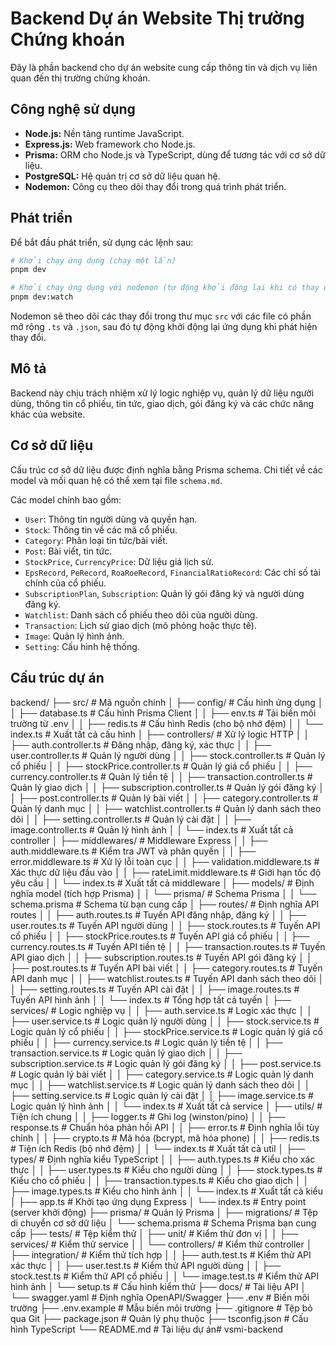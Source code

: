 # Backend Dự án Website Thị trường Chứng khoán

Đây là phần backend cho dự án website cung cấp thông tin và dịch vụ liên quan đến thị trường chứng khoán.

## Công nghệ sử dụng

*   **Node.js:** Nền tảng runtime JavaScript.
*   **Express.js:** Web framework cho Node.js.
*   **Prisma:** ORM cho Node.js và TypeScript, dùng để tương tác với cơ sở dữ liệu.
*   **PostgreSQL:** Hệ quản trị cơ sở dữ liệu quan hệ.
*   **Nodemon:** Công cụ theo dõi thay đổi trong quá trình phát triển.

## Phát triển

Để bắt đầu phát triển, sử dụng các lệnh sau:

```bash
# Khởi chạy ứng dụng (chạy một lần)
pnpm dev

# Khởi chạy ứng dụng với nodemon (tự động khởi động lại khi có thay đổi)
pnpm dev:watch
```

Nodemon sẽ theo dõi các thay đổi trong thư mục `src` với các file có phần mở rộng `.ts` và `.json`, sau đó tự động khởi động lại ứng dụng khi phát hiện thay đổi.

## Mô tả

Backend này chịu trách nhiệm xử lý logic nghiệp vụ, quản lý dữ liệu người dùng, thông tin cổ phiếu, tin tức, giao dịch, gói đăng ký và các chức năng khác của website.

## Cơ sở dữ liệu

Cấu trúc cơ sở dữ liệu được định nghĩa bằng Prisma schema. Chi tiết về các model và mối quan hệ có thể xem tại file `schema.md`.

Các model chính bao gồm:

*   `User`: Thông tin người dùng và quyền hạn.
*   `Stock`: Thông tin về các mã cổ phiếu.
*   `Category`: Phân loại tin tức/bài viết.
*   `Post`: Bài viết, tin tức.
*   `StockPrice`, `CurrencyPrice`: Dữ liệu giá lịch sử.
*   `EpsRecord`, `PeRecord`, `RoaRoeRecord`, `FinancialRatioRecord`: Các chỉ số tài chính của cổ phiếu.
*   `SubscriptionPlan`, `Subscription`: Quản lý gói đăng ký và người dùng đăng ký.
*   `Watchlist`: Danh sách cổ phiếu theo dõi của người dùng.
*   `Transaction`: Lịch sử giao dịch (mô phỏng hoặc thực tế).
*   `Image`: Quản lý hình ảnh.
*   `Setting`: Cấu hình hệ thống.

## Cấu trúc dự án

backend/
├── src/                           # Mã nguồn chính
│   ├── config/                    # Cấu hình ứng dụng
│   │   ├── database.ts            # Cấu hình Prisma Client
│   │   ├── env.ts                 # Tải biến môi trường từ .env
│   │   ├── redis.ts               # Cấu hình Redis (cho bộ nhớ đệm)
│   │   └── index.ts               # Xuất tất cả cấu hình
│   ├── controllers/               # Xử lý logic HTTP
│   │   ├── auth.controller.ts     # Đăng nhập, đăng ký, xác thực
│   │   ├── user.controller.ts     # Quản lý người dùng
│   │   ├── stock.controller.ts    # Quản lý cổ phiếu
│   │   ├── stockPrice.controller.ts # Quản lý giá cổ phiếu
│   │   ├── currency.controller.ts # Quản lý tiền tệ
│   │   ├── transaction.controller.ts # Quản lý giao dịch
│   │   ├── subscription.controller.ts # Quản lý gói đăng ký
│   │   ├── post.controller.ts     # Quản lý bài viết
│   │   ├── category.controller.ts # Quản lý danh mục
│   │   ├── watchlist.controller.ts # Quản lý danh sách theo dõi
│   │   ├── setting.controller.ts  # Quản lý cài đặt
│   │   ├── image.controller.ts    # Quản lý hình ảnh
│   │   └── index.ts               # Xuất tất cả controller
│   ├── middlewares/               # Middleware Express
│   │   ├── auth.middleware.ts     # Kiểm tra JWT và phân quyền
│   │   ├── error.middleware.ts    # Xử lý lỗi toàn cục
│   │   ├── validation.middleware.ts # Xác thực dữ liệu đầu vào
│   │   ├── rateLimit.middleware.ts # Giới hạn tốc độ yêu cầu
│   │   └── index.ts               # Xuất tất cả middleware
│   ├── models/                    # Định nghĩa model (tích hợp Prisma)
│   │   └── prisma/                # Schema Prisma
│   │       └── schema.prisma      # Schema từ bạn cung cấp
│   ├── routes/                    # Định nghĩa API routes
│   │   ├── auth.routes.ts         # Tuyến API đăng nhập, đăng ký
│   │   ├── user.routes.ts         # Tuyến API người dùng
│   │   ├── stock.routes.ts        # Tuyến API cổ phiếu
│   │   ├── stockPrice.routes.ts   # Tuyến API giá cổ phiếu
│   │   ├── currency.routes.ts     # Tuyến API tiền tệ
│   │   ├── transaction.routes.ts  # Tuyến API giao dịch
│   │   ├── subscription.routes.ts # Tuyến API gói đăng ký
│   │   ├── post.routes.ts         # Tuyến API bài viết
│   │   ├── category.routes.ts     # Tuyến API danh mục
│   │   ├── watchlist.routes.ts    # Tuyến API danh sách theo dõi
│   │   ├── setting.routes.ts      # Tuyến API cài đặt
│   │   ├── image.routes.ts        # Tuyến API hình ảnh
│   │   └── index.ts               # Tổng hợp tất cả tuyến
│   ├── services/                  # Logic nghiệp vụ
│   │   ├── auth.service.ts        # Logic xác thực
│   │   ├── user.service.ts        # Logic quản lý người dùng
│   │   ├── stock.service.ts       # Logic quản lý cổ phiếu
│   │   ├── stockPrice.service.ts  # Logic quản lý giá cổ phiếu
│   │   ├── currency.service.ts    # Logic quản lý tiền tệ
│   │   ├── transaction.service.ts # Logic quản lý giao dịch
│   │   ├── subscription.service.ts # Logic quản lý gói đăng ký
│   │   ├── post.service.ts        # Logic quản lý bài viết
│   │   ├── category.service.ts    # Logic quản lý danh mục
│   │   ├── watchlist.service.ts   # Logic quản lý danh sách theo dõi
│   │   ├── setting.service.ts     # Logic quản lý cài đặt
│   │   ├── image.service.ts       # Logic quản lý hình ảnh
│   │   └── index.ts               # Xuất tất cả service
│   ├── utils/                     # Tiện ích chung
│   │   ├── logger.ts              # Ghi log (winston/pino)
│   │   ├── response.ts            # Chuẩn hóa phản hồi API
│   │   ├── error.ts               # Định nghĩa lỗi tùy chỉnh
│   │   ├── crypto.ts              # Mã hóa (bcrypt, mã hóa phone)
│   │   ├── redis.ts               # Tiện ích Redis (bộ nhớ đệm)
│   │   └── index.ts               # Xuất tất cả util
│   ├── types/                     # Định nghĩa kiểu TypeScript
│   │   ├── auth.types.ts          # Kiểu cho xác thực
│   │   ├── user.types.ts          # Kiểu cho người dùng
│   │   ├── stock.types.ts         # Kiểu cho cổ phiếu
│   │   ├── transaction.types.ts   # Kiểu cho giao dịch
│   │   ├── image.types.ts         # Kiểu cho hình ảnh
│   │   └── index.ts               # Xuất tất cả kiểu
│   ├── app.ts                     # Khởi tạo ứng dụng Express
│   └── index.ts                   # Entry point (server khởi động)
├── prisma/                        # Quản lý Prisma
│   ├── migrations/                # Tệp di chuyển cơ sở dữ liệu
│   └── schema.prisma             # Schema Prisma bạn cung cấp
├── tests/                         # Tệp kiểm thử
│   ├── unit/                      # Kiểm thử đơn vị
│   │   ├── services/              # Kiểm thử service
│   │   └── controllers/           # Kiểm thử controller
│   ├── integration/               # Kiểm thử tích hợp
│   │   ├── auth.test.ts           # Kiểm thử API xác thực
│   │   ├── user.test.ts           # Kiểm thử API người dùng
│   │   ├── stock.test.ts          # Kiểm thử API cổ phiếu
│   │   └── image.test.ts          # Kiểm thử API hình ảnh
│   └── setup.ts                   # Cấu hình kiểm thử
├── docs/                          # Tài liệu API
│   └── swagger.yaml               # Định nghĩa OpenAPI/Swagger
├── .env                           # Biến môi trường
├── .env.example                   # Mẫu biến môi trường
├── .gitignore                     # Tệp bỏ qua Git
├── package.json                   # Quản lý phụ thuộc
├── tsconfig.json                  # Cấu hình TypeScript
└── README.md                      # Tài liệu dự án# vsmi-backend
